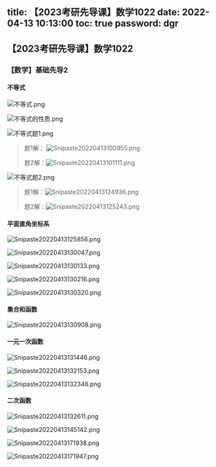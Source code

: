 title: 【2023考研先导课】数学1022
date: 2022-04-13 10:13:00
toc: true
password: dgr
---

<div class="markdown-body">

## 【2023考研先导课】数学1022

### 【数学】基础先导2

#### 不等式

![不等式.png](https://b3logfile.com/file/2022/04/Snipaste_2022-04-13_09-41-11-1c3f1549.png)

![不等式的性质.png](https://b3logfile.com/file/2022/04/Snipaste_2022-04-13_09-45-01-aaae775f.png)

![不等式题1.png](https://b3logfile.com/file/2022/04/Snipaste_2022-04-13_10-01-12-d82f997b.png)

> 题1解： ![Snipaste20220413100955.png](https://b3logfile.com/file/2022/04/Snipaste_2022-04-13_10-09-55-13d6e014.png)
> 
> 题2解：![Snipaste20220413101111.png](https://b3logfile.com/file/2022/04/Snipaste_2022-04-13_10-11-11-0b19b88d.png)

![不等式题2.png](https://b3logfile.com/file/2022/04/Snipaste_2022-04-13_10-05-35-e4082b13.png)

> 题1解：![Snipaste20220413124936.png](https://b3logfile.com/file/2022/04/Snipaste_2022-04-13_12-49-36-bca08f1f.png)
> 
> 题2解：![Snipaste20220413125243.png](https://b3logfile.com/file/2022/04/Snipaste_2022-04-13_12-52-43-f0e3a926.png)

#### 平面直角坐标系

![Snipaste20220413125856.png](https://b3logfile.com/file/2022/04/Snipaste_2022-04-13_12-58-56-c3526074.png)

![Snipaste20220413130047.png](https://b3logfile.com/file/2022/04/Snipaste_2022-04-13_13-00-47-44d7300d.png)

![Snipaste20220413130133.png](https://b3logfile.com/file/2022/04/Snipaste_2022-04-13_13-01-33-243e3e00.png)

![Snipaste20220413130216.png](https://b3logfile.com/file/2022/04/Snipaste_2022-04-13_13-02-16-835ca4d7.png)

![Snipaste20220413130320.png](https://b3logfile.com/file/2022/04/Snipaste_2022-04-13_13-03-20-dc437d6a.png)

#### 集合和函数

![Snipaste20220413130908.png](https://b3logfile.com/file/2022/04/Snipaste_2022-04-13_13-09-08-d76bea54.png)

#### 一元一次函数

![Snipaste20220413131446.png](https://b3logfile.com/file/2022/04/Snipaste_2022-04-13_13-14-46-2279d7ba.png)

![Snipaste20220413132153.png](https://b3logfile.com/file/2022/04/Snipaste_2022-04-13_13-21-53-6f9046ef.png)

![Snipaste20220413132346.png](https://b3logfile.com/file/2022/04/Snipaste_2022-04-13_13-23-46-b041b9ed.png)

#### 二次函数

![Snipaste20220413132611.png](https://b3logfile.com/file/2022/04/Snipaste_2022-04-13_13-26-11-15de4de0.png)

![Snipaste20220413145142.png](https://b3logfile.com/file/2022/04/Snipaste_2022-04-13_14-51-42-4e5778f3.png)

![Snipaste20220413171938.png](https://b3logfile.com/file/2022/04/Snipaste_2022-04-13_17-19-38-599ca429.png)

![Snipaste20220413171947.png](https://b3logfile.com/file/2022/04/Snipaste_2022-04-13_17-19-47-76ac9f5f.png)
  
</div>
